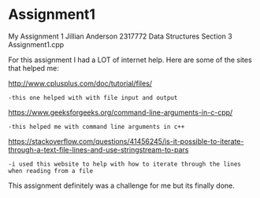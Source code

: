 # Assignment1
My Assignment 1
Jillian Anderson
2317772
Data Structures Section 3
Assignment1.cpp

For this assignment I had a LOT of internet help.
Here are some of the sites that helped me:

http://www.cplusplus.com/doc/tutorial/files/

    -this one helped with with file input and output

https://www.geeksforgeeks.org/command-line-arguments-in-c-cpp/

    -this helped me with command line arguments in c++

https://stackoverflow.com/questions/41456245/is-it-possible-to-iterate-through-a-text-file-lines-and-use-stringstream-to-pars

    -i used this website to help with how to iterate through the lines when reading from a file

This assignment definitely was a challenge for me but its finally done.
